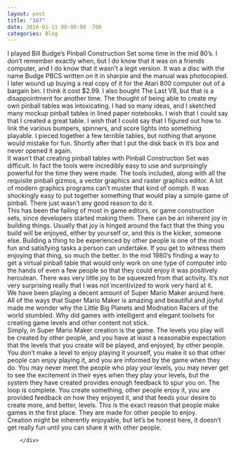```yaml
---
layout: post
title: "167﻿"
date: 2016-01-11 00:00:00 -700
categories: Blog
---
```


<div class="blog-content">
				<div class="paragraph" style="text-align:left;"><span><span>I played Bill Budge&rsquo;s Pinball Construction Set some time in the mid 80&rsquo;s. I don&rsquo;t remember exactly when, but I do know that it was on a friends computer, and I do know that it wasn&rsquo;t a legit version. It was a disc with the name Budge PBCS written on it in sharpie and the manual was photocopied. I later wound up buying a real copy of it for the Atari 800 computer out of a bargain bin. I think it cost $2.99. I also bought The Last V8, but that is a disappointment for another time. The thought of being able to create my own pinball tables was intoxicating. I had so many ideas, and I sketched many mockup pinball tables in lined paper notebooks. I wish that I could say that I created a great table. I wish that I could say that I figured out how to link the various bumpers, spinners, and score lights into something playable. I pieced together a few terrible tables, but nothing that anyone would mistake for fun. Shortly after that I put the disk back in it&rsquo;s box and never opened it again.</span></span><br><span></span><span><span>It wasn&rsquo;t that creating pinball tables with Pinball Construction Set was difficult. In fact the tools were incredibly easy to use and surprisingly powerful for the time they were made. The tools included, along with all the requisite pinball gizmos, a vector graphics and raster graphics editor. A lot of modern graphics programs can&rsquo;t muster that kind of oomph. It was shockingly easy to put together something that would play a simple game of pinball. There just wasn&rsquo;t any good reason to do it.</span></span><br><span></span><span><span>This has been the failing of most in game editors, or game construction sets, since developers started making them. There can be an inherent joy in building things. Usually that joy is hinged around the fact that the thing you build will be enjoyed, either by yourself or, and this is the kicker, someone else. Building a thing to be experienced by other people is one of the most fun and satisfying tasks a person can undertake. If you get to witness them enjoying that thing, so much the better. In the mid 1980&rsquo;s finding a way to get a virtual pinball table that would only work on one type of computer into the hands of even a few people so that they could enjoy it was positively herculean. There was very little joy to be squeezed from that activity. It&rsquo;s not very surprising really that I was not incentivized to work very hard at it. </span></span><br><span></span><span><span>We have been playing a decent amount of Super Mario Maker around here. All of the ways that Super Mario Maker is amazing and beautiful and joyful made me wonder why the Little Big Planets and Modnation Racers of the world stumbled. Why did games with intelligent and elegant toolsets for creating game levels and other content not stick.</span></span><br><span></span><span><span>Simply, in Super Mario Maker creation is the game. The levels you play will be created by other people, and you have at least a reasonable expectation that the levels that you create will be played, and enjoyed, by other people. You don&rsquo;t make a level to enjoy playing it yourself, you make it so that other people can enjoy playing it, and you are informed by the game when they do. You may never meet the people who play your levels, you may never get to see the excitement in their eyes when they play your levels, but the system they have created provides enough feedback to spur you on. The loop is complete. You create something, other people enjoy it, you are provided feedback on how they enjoyed it, and that feeds your desire to create more, and better, levels. This is the exact reason that people make games in the first place. They are made for other people to enjoy.</span></span><br><span></span><span><span>Creation might be inherently enjoyable, but let&rsquo;s be honest here, it doesn&rsquo;t get really fun until you can share it with other people.</span></span><br><span></span></div>

		</div>
        